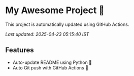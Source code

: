 # My Awesome Project 🚀

This project is automatically updated using GitHub Actions.

_Last updated: 2025-04-23 05:15:40 IST_

## Features
- Auto-update README using Python 🐍
- Auto Git push with GitHub Actions 🤖
